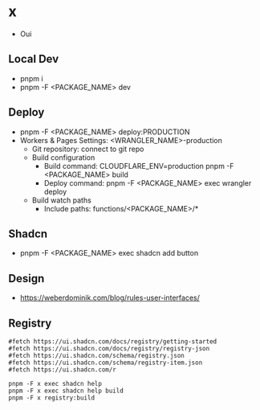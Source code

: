 # x

- Oui

## Local Dev

- pnpm i
- pnpm -F <PACKAGE_NAME> dev

## Deploy

- pnpm -F <PACKAGE_NAME> deploy:PRODUCTION
- Workers & Pages Settings: <WRANGLER_NAME>-production
  - Git repository: connect to git repo
  - Build configuration
    - Build command: CLOUDFLARE_ENV=production pnpm -F <PACKAGE_NAME> build
    - Deploy command: pnpm -F <PACKAGE_NAME> exec wrangler deploy
  - Build watch paths
    - Include paths: functions/<PACKAGE_NAME>/\*

## Shadcn

- pnpm -F <PACKAGE_NAME> exec shadcn add button

## Design

- https://weberdominik.com/blog/rules-user-interfaces/

## Registry

```
#fetch https://ui.shadcn.com/docs/registry/getting-started
#fetch https://ui.shadcn.com/docs/registry/registry-json
#fetch https://ui.shadcn.com/schema/registry.json
#fetch https://ui.shadcn.com/schema/registry-item.json
#fetch https://ui.shadcn.com/r

pnpm -F x exec shadcn help
pnpm -F x exec shadcn help build
pnpm -F x registry:build
```

